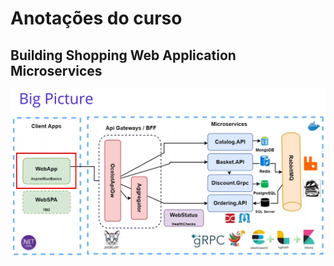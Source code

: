 # Anotações do curso

## Building Shopping Web Application Microservices

![Big Picture](images/big-picture.png)
